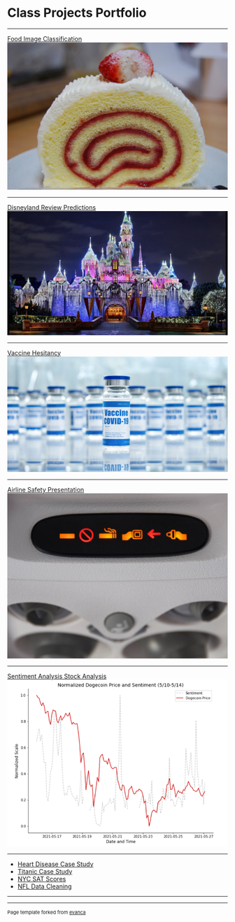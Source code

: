 # Class Projects Portfolio

---

<a href="https://canopenerinacan.github.io/Food_classification">Food Image Classification</a>
[<img src="images/cake roll.jpg?raw=true"/>](https://canopenerinacan.github.io/Food_classification)

---

[Disneyland Review Predictions](https://github.com/CanOpenerInACan/DSC_Projects/tree/main/Disneyland%20Reviews)
[<img src="images/disneyland.jpg?raw=true"/>](https://github.com/CanOpenerInACan/DSC_Projects/tree/main/Disneyland%20Reviews)

---

[Vaccine Hesitancy](https://github.com/CanOpenerInACan/DSC_Projects/tree/main/Vaccine%20Hesitancy)
[<img src="images/vaccine.jpg?raw=true"/>](https://github.com/CanOpenerInACan/DSC_Projects/tree/main/Vaccine%20Hesitancy)

---
[Airline Safety Presentation](https://github.com/CanOpenerInACan/DSC_Projects/tree/main/Airline%20Safety)
[<img src="images/seatbelt.png?raw=true"/>](https://github.com/CanOpenerInACan/DSC_Projects/tree/main/Airline%20Safety)

---
[Sentiment Analysis Stock Analysis](https://github.com/CanOpenerInACan/DSC_Projects/tree/main/Sentiment%20Analysis)
[<img src="images/doge sentiment.png?raw=true"/>](https://github.com/CanOpenerInACan/DSC_Projects/tree/main/Sentiment%20Analysis)

---

- [Heart Disease Case Study](https://github.com/CanOpenerInACan/DSC_Projects/tree/main/Heart%20Disease%20Case%20Study)
- [Titanic Case Study](https://github.com/CanOpenerInACan/DSC_Projects/tree/main/Titanic%20Case%20Study)
- [NYC SAT Scores](https://github.com/CanOpenerInACan/DSC_Projects/tree/main/NYC%20SAT%20Scores)
- [NFL Data Cleaning](https://github.com/CanOpenerInACan/DSC_Projects/tree/main/NFL%20Data%20Cleaning)

---




---
<p style="font-size:11px">Page template forked from <a href="https://github.com/evanca/quick-portfolio">evanca</a></p>
<!-- Remove above link if you don't want to attibute -->
